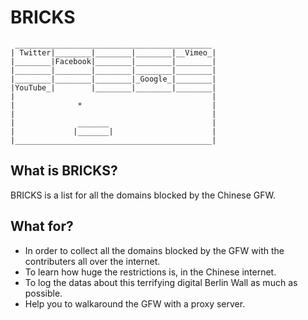 BRICKS
======
	 ____________________________________________
	| Twitter|________|________|________|__Vimeo_|
	|________|Facebook|________|________|________|
	|________|________|________|________|________|
	|________|________|________|_Google_|________|
	|YouTube_|        |________|________|________|
	|                                            |
	|              *                             |
	|                                            |
	|              _______                       |
	|             |_______|                      |
	|____________________________________________|

## What is BRICKS?
BRICKS is a list for all the domains blocked by the Chinese GFW.

## What for?
* In order to collect all the domains blocked by the GFW with the contributers all over the internet.
* To learn how huge the restrictions is, in the Chinese internet.
* To log the datas about this terrifying digital Berlin Wall as much as possible.
* Help you to walkaround the GFW with a proxy server.
